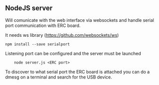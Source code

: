 NodeJS server
------------------------------------------------------

Will comunicate with the web interface via websockets
and handle serial port communication with ERC board.

It needs ws library (https://github.com/websockets/ws)
    
    npm install --save serialport
    
 Listening port can be configured and the server must be launched

        node server.js <ERC port>


To discover to what serial port the ERC board is attached you can do a dmesg
on a terminal and search for the USB device.
